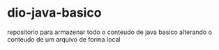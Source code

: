 # dio-java-basico
repositorio para armazenar todo o conteudo de java basico 
alterando o conteudo de um arquivo de forma local